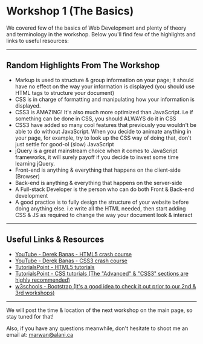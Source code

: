 # Workshop 1 (The Basics)  

We covered few of the basics of Web Development and plenty of theory and terminology in the workshop. Below you'll find few of the highlights and links to useful resources:  

---  

## Random Highlights From The Workshop  

* Markup is used to structure & group information on your page; it should have no effect on the way your information is displayed (you should use HTML tags to structure your document)  
* CSS is in charge of formatting and manipulating how your information is displayed.
* CSS3 is AMAZING! It's also much more optimized than JavaScript. i.e if something can be done in CSS, you should ALWAYS do it in CSS  
* CSS3 have added so many cool features that previously you wouldn't be able to do without JavaScript. When you decide to animate anything in your page, for example, try to look up the CSS way of doing that, don't just settle for good-ol (slow) JavaScript  
* jQuery is a great mainstream choice when it comes to JavaScript frameworks, it will surely payoff if you decide to invest some time learning jQuery.
* Front-end is anything & everything that happens on the client-side (Browser)  
* Back-end is anything & everything that happens on the server-side
* A Full-stack Developer is the person who can do both Front & Back-end development  
* A good practice is to fully design the structure of your website before doing anything else. i.e write all the HTML needed, then start adding CSS & JS as required to change the way your document look & interact   

---  

## Useful Links & Resources  

* [YouTube - Derek Banas - HTML5 crash course](https://www.youtube.com/watch?v=kDyJN7qQETA)  
* [YouTube - Derek Banas - CSS3 crash course](https://www.youtube.com/watch?v=CUxH_rWSI1k)  
* [TutorialsPoint - HTML5 tutorials](http://www.tutorialspoint.com/html5/index.htm)  
* [TutorialsPoint - CSS tutorials (The "Advanced" & "CSS3" sections are highly recommended)](http://www.tutorialspoint.com/html5/index.htm)  
* [w3schools - Bootstrap (It's a good idea to check it out prior to our 2nd & 3rd workshops)](http://www.w3schools.com/bootstrap/default.asp)  

---  

We will post the time & location of the next workshop on the main page, so stay tuned for that!  

  Also, if you have any questions meanwhile, don't hesitate to shoot me an email at: marwan@alani.ca  
